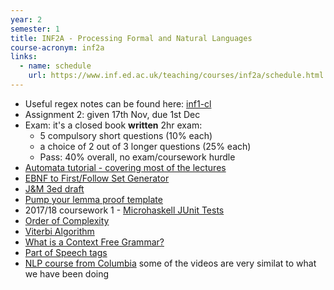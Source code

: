 ```yaml
---
year: 2
semester: 1
title: INF2A - Processing Formal and Natural Languages
course-acronym: inf2a
links:
  - name: schedule
    url: https://www.inf.ed.ac.uk/teaching/courses/inf2a/schedule.html
---
```

- Useful regex notes can be found here: [inf1-cl](/inf1#inf1-cl)
- Assignment 2: given 17th Nov, due 1st Dec
- Exam: it's a closed book **written** 2hr exam:
  - 5 compulsory short questions (10% each)
  - a choice of 2 out of 3 longer questions (25% each)
  - Pass: 40% overall, no exam/coursework hurdle
- [Automata tutorial - covering most of the lectures](https://www.tutorialspoint.com/automata_theory/)
- [EBNF to First/Follow Set Generator](http://hackingoff.com/compilers/predict-first-follow-set)
- [J&M 3ed draft](https://web.stanford.edu/~jurafsky/slp3/ed3book.pdf)
- [Pump your lemma proof template](https://courses.engr.illinois.edu/cs373/sp2009/Handouts/pumping-lemma/pumping-lemma.html)
- 2017/18 coursework 1 - [Microhaskell JUnit Tests](https://github.com/bnelo12/MH-JUnit-Tests)
- [Order of Complexity](https://en.wikibooks.org/wiki/A-level_Computing_2009/AQA/Problem_Solving,_Programming,_Operating_Systems,_Databases_and_Networking/Problem_Solving/Big_O_Notation#Order_of_Complexity)
- [Viterbi Algorithm](https://www.youtube.com/watch?v=6JVqutwtzmo)
- [What is a Context Free Grammar?](http://cs.union.edu/~striegnk/learn-prolog-now/html/node55.html)
- [Part of Speech tags](https://cs.nyu.edu/grishman/jet/guide/PennPOS.html)
- [NLP course from Columbia](https://www.youtube.com/user/afigfigueira/playlists?view=50&sort=dd&shelf_id=5) some of the videos are very similat to what we have been doing 
